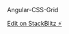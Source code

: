 Angular-CSS-Grid


[Edit on StackBlitz ⚡️](https://stackblitz.com/edit/angular-css-grid-holy-grail-ztznr9)
